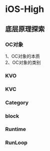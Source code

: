 # iOS-High


## 底层原理探索


### OC对象

1、OC对象的本质<br/>
2、OC对象的类别


### KVO


### KVC


### Category


### block


### Runtime


### RunLoop
